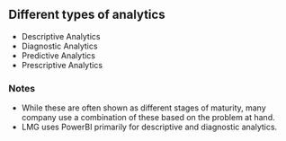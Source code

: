 ## Different types of analytics
- Descriptive Analytics
- Diagnostic Analytics
- Predictive Analytics
- Prescriptive Analytics

### Notes
- While these are often shown as different stages of maturity, many company use a combination of these based on the problem at hand.
- LMG uses PowerBI primarily for descriptive and diagnostic analytics.